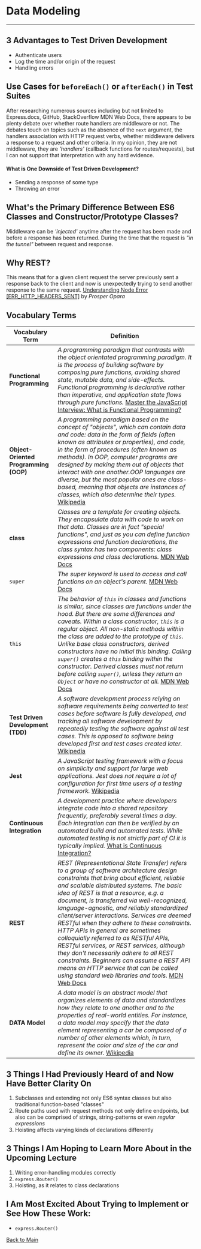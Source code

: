 # Data Modeling
---

## 3 Advantages to Test Driven Development

- Authenticate users
- Log the time and/or origin of the request
- Handling errors

## Use Cases for `beforeEach()` or `afterEach()` in Test Suites

After researching numerous sources including but not limited to Express.docs, GitHub, StackOverflow MDN Web Docs, there appears to be plenty debate over whether route handlers are middleware or not. The debates touch on topics such as the absence of the `next` argument, the handlers association with HTTP request verbs, whether middleware delivers a response to a request and other criteria. In my opinion, they are not middleware, they are *'handlers'* (callback functions for routes/requests), but I can not support that interpretation with any hard evidence.

#### What is One Downside of Test Driven Development?

- Sending a response of some type
- Throwing an error

## What's the Primary Difference Between ES6 Classes and Constructor/Prototype Classes?

Middleware can be *'injected'* anytime after the request has been made and before a response has been returned. During the time that the request is *"in the tunnel"* between request and response.

## Why REST?

This means that for a given client request the server previously sent a response back to the client and now is unexpectedly trying to send another response to the same request. [Understanding Node Error \[ERR_HTTP_HEADERS_SENT\]](https://www.codementor.io/@oparaprosper79/understanding-node-error-err_http_headers_sent-117mpk82z8) by *Prosper Opara*

## Vocabulary Terms
| **Vocabulary Term** | **Definition** |
| --- | --- |
| **Functional Programming** | *A programming paradigm that contrasts with the object orientated programming paradigm. It is the process of building software by composing pure functions, avoiding shared state, mutable data, and side-effects. Functional programming is declarative rather than imperative, and application state flows through pure functions.* [Master the JavaScript Interview: What is Functional Programming?](https://medium.com/javascript-scene/master-the-javascript-interview-what-is-functional-programming-7f218c68b3a0#:~:text=Functional%20programming%20\(often%20abbreviated%20FP,state%20flows%20through%20pure%20functions.) |
| **Object-Oriented Programming (OOP)** | *A programming paradigm based on the concept of "objects", which can contain data and code: data in the form of fields (often known as attributes or properties), and code, in the form of procedures (often known as methods). In OOP, computer programs are designed by making them out of objects that interact with one another.OOP languages are diverse, but the most popular ones are class-based, meaning that objects are instances of classes, which also determine their types.* [Wikipedia](https://en.wikipedia.org/wiki/Object-oriented_programming) |
| **class** | *Classes are a template for creating objects. They encapsulate data with code to work on that data. Classes are in fact "special functions", and just as you can define function expressions and function declarations, the class syntax has two components: class expressions and class declarations.* [MDN Web Docs](https://developer.mozilla.org/en-US/docs/Web/JavaScript/Reference/Classes) |
| `super` | *The super keyword is used to access and call functions on an object's parent.* [MDN Web Docs](https://developer.mozilla.org/en-US/docs/Web/JavaScript/Reference/Operators/super) |
| `this` | *The behavior of `this` in classes and functions is similar, since classes are functions under the hood. But there are some differences and caveats. Within a class constructor, `this` is a regular object. All non-static methods within the class are added to the prototype of `this`. Unlike base class constructors, derived constructors have no initial this binding. Calling  `super()` creates a `this` binding within the constructor. Derived classes must not return before calling `super()`, unless they return an `Object` or have no constructor at all.* [MDN Web Docs](https://developer.mozilla.org/en-US/docs/Web/JavaScript/Reference/Operators/this) |
| **Test Driven Development (TDD)** | *A software development process relying on software requirements being converted to test cases before software is fully developed, and tracking all software development by repeatedly testing the software against all test cases. This is opposed to software being developed first and test cases created later.* [Wikipedia](https://en.wikipedia.org/wiki/Test-driven_development) |
| **Jest** | *A JavaScript testing framework with a focus on simplicity and support for large web applications. Jest does not require a lot of configuration for first time users of a testing framework.* [Wikipedia](https://en.wikipedia.org/wiki/Jest_(JavaScript_framework)) |
| **Continuous Integration** | *A development practice where developers integrate code into a shared repository frequently, preferably several times a day. Each integration can then be verified by an automated build and automated tests. While automated testing is not strictly part of CI it is typically implied.* [What is Continuous Integration?](https://www.cloudbees.com/continuous-delivery/continuous-integration) |
| **REST** | *REST (Representational State Transfer) refers to a group of software architecture design constraints that bring about efficient, reliable and scalable distributed systems. The basic idea of REST is that a resource, e.g. a document, is transferred via well-recognized, language-agnostic, and reliably standardized client/server interactions. Services are deemed RESTful when they adhere to these constraints. HTTP APIs in general are sometimes colloquially referred to as RESTful APIs, RESTful services, or REST services, although they don't necessarily adhere to all REST constraints. Beginners can assume a REST API means an HTTP service that can be called using standard web libraries and tools.* [MDN Web Docs](https://developer.mozilla.org/en-US/docs/Glossary/REST) |
| **DATA Model** | *A data model is an abstract model that organizes elements of data and standardizes how they relate to one another and to the properties of real-world entities. For instance, a data model may specify that the data element representing a car be composed of a number of other elements which, in turn, represent the color and size of the car and define its owner.* [Wikipedia](https://en.wikipedia.org/wiki/Data_model) |

## 3 Things I Had Previously Heard of and Now Have Better Clarity On

1. Subclasses and extending not only ES6 syntax classes but also traditional function-based "classes"
1. Route paths used with request methods not only define endpoints, but also can be comprised of strings, string-patterns or even *regular expressions*
1. Hoisting affects varying kinds of declarations differently

## 3 Things I Am Hoping to Learn More About in the Upcoming Lecture

1. Writing error-handling modules correctly
1. `express.Router()`
1. Hoisting, as it relates to class declarations

## I Am Most Excited About Trying to Implement or See How These Work:

- `express.Router()`


[Back to Main](../README.md)